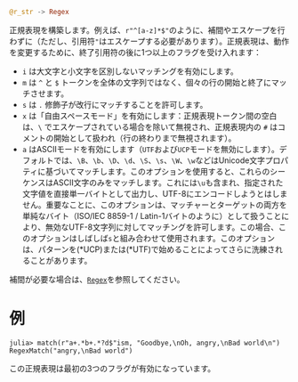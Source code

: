 ```julia
@r_str -> Regex
```

正規表現を構築します。例えば、`r"^[a-z]*$"`のように、補間やエスケープを行わずに（ただし、引用符`"`はエスケープする必要があります）。正規表現は、動作を変更するために、終了引用符の後に1つ以上のフラグを受け入れます：

  * `i` は大文字と小文字を区別しないマッチングを有効にします。
  * `m` は `^` と `$` トークンを全体の文字列ではなく、個々の行の開始と終了にマッチさせます。
  * `s` は `.` 修飾子が改行にマッチすることを許可します。
  * `x` は「自由スペースモード」を有効にします：正規表現トークン間の空白は、`\` でエスケープされている場合を除いて無視され、正規表現内の `#` はコメントの開始として扱われ（行の終わりまで無視されます）。
  * `a` はASCIIモードを有効にします（`UTF`および`UCP`モードを無効にします）。デフォルトでは、`\B`、`\b`、`\D`、`\d`、`\S`、`\s`、`\W`、`\w`などはUnicode文字プロパティに基づいてマッチします。このオプションを使用すると、これらのシーケンスはASCII文字のみをマッチします。これには`\u`も含まれ、指定された文字値を直接単一バイトとして出力し、UTF-8にエンコードしようとはしません。重要なことに、このオプションは、マッチャーとターゲットの両方を単純なバイト（ISO/IEC 8859-1 / Latin-1バイトのように）として扱うことにより、無効なUTF-8文字列に対してマッチングを許可します。この場合、このオプションはしばしば`s`と組み合わせて使用されます。このオプションは、パターンを(*UCP)または(*UTF)で始めることによってさらに洗練されることがあります。

補間が必要な場合は、[`Regex`](@ref)を参照してください。

# 例

```jldoctest
julia> match(r"a+.*b+.*?d$"ism, "Goodbye,\nOh, angry,\nBad world\n")
RegexMatch("angry,\nBad world")
```

この正規表現は最初の3つのフラグが有効になっています。
